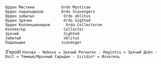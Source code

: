 ```
Орден Мистики            Ordo Mysticae                     
Орден падальщиков        Ordo Scavengers
Орден забытых             Ordo oblitus
Орден Зрячих              Ordo Sighted
Орден Коллекционеров       Ordo Collectorum
Коллектор                 Collector
Зрячий                    Sighted
Забытый                   oblitus
Падальщик                scavenger
 ```

(Герой) 
`Нэкэва - Nekeva = Зрячий
Регинтес - Regintis = Зрячий
Дойл -  Doil = Темный/Мрачный
Сиридин - Siridin* = Искатель 
`
